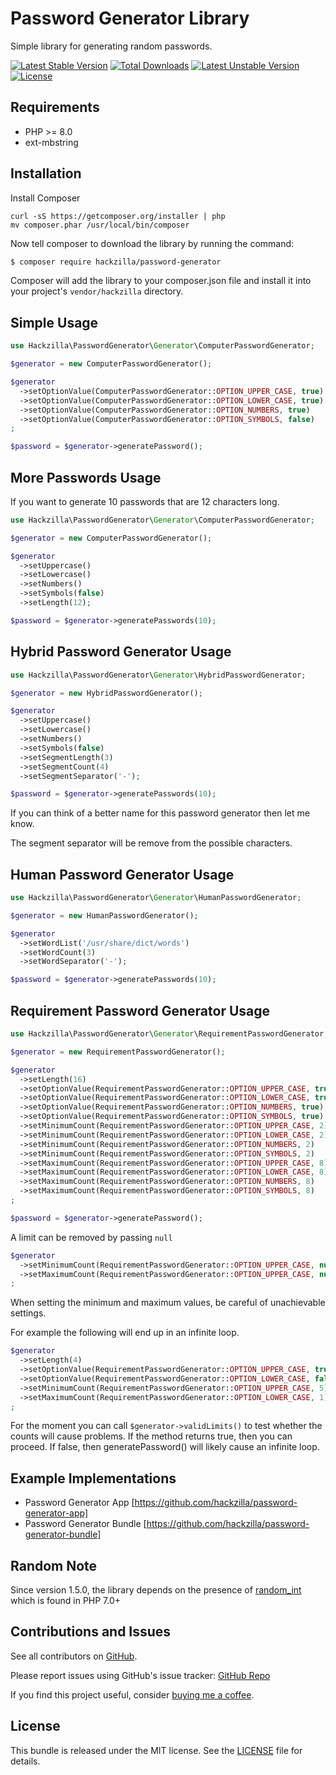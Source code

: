 # Password Generator Library

Simple library for generating random passwords.

[![Latest Stable Version](https://poser.pugx.org/hackzilla/password-generator/v/stable.svg)](https://packagist.org/packages/hackzilla/password-generator)
[![Total Downloads](https://poser.pugx.org/hackzilla/password-generator/downloads.svg)](https://packagist.org/packages/hackzilla/password-generator)
[![Latest Unstable Version](https://poser.pugx.org/hackzilla/password-generator/v/unstable.svg)](https://packagist.org/packages/hackzilla/password-generator)
[![License](https://poser.pugx.org/hackzilla/password-generator/license.svg)](https://packagist.org/packages/hackzilla/password-generator)


## Requirements

* PHP >= 8.0
* ext-mbstring

## Installation

Install Composer

```
curl -sS https://getcomposer.org/installer | php
mv composer.phar /usr/local/bin/composer
```

Now tell composer to download the library by running the command:

``` bash
$ composer require hackzilla/password-generator
```

Composer will add the library to your composer.json file and install it into your project's `vendor/hackzilla` directory.


## Simple Usage

```php
use Hackzilla\PasswordGenerator\Generator\ComputerPasswordGenerator;

$generator = new ComputerPasswordGenerator();

$generator
  ->setOptionValue(ComputerPasswordGenerator::OPTION_UPPER_CASE, true)
  ->setOptionValue(ComputerPasswordGenerator::OPTION_LOWER_CASE, true)
  ->setOptionValue(ComputerPasswordGenerator::OPTION_NUMBERS, true)
  ->setOptionValue(ComputerPasswordGenerator::OPTION_SYMBOLS, false)
;

$password = $generator->generatePassword();
```


## More Passwords Usage

If you want to generate 10 passwords that are 12 characters long.

```php
use Hackzilla\PasswordGenerator\Generator\ComputerPasswordGenerator;

$generator = new ComputerPasswordGenerator();

$generator
  ->setUppercase()
  ->setLowercase()
  ->setNumbers()
  ->setSymbols(false)
  ->setLength(12);

$password = $generator->generatePasswords(10);
```

## Hybrid Password Generator Usage

```php
use Hackzilla\PasswordGenerator\Generator\HybridPasswordGenerator;

$generator = new HybridPasswordGenerator();

$generator
  ->setUppercase()
  ->setLowercase()
  ->setNumbers()
  ->setSymbols(false)
  ->setSegmentLength(3)
  ->setSegmentCount(4)
  ->setSegmentSeparator('-');

$password = $generator->generatePasswords(10);
```

If you can think of a better name for this password generator then let me know.

The segment separator will be remove from the possible characters.


## Human Password Generator Usage

```php
use Hackzilla\PasswordGenerator\Generator\HumanPasswordGenerator;

$generator = new HumanPasswordGenerator();

$generator
  ->setWordList('/usr/share/dict/words')
  ->setWordCount(3)
  ->setWordSeparator('-');

$password = $generator->generatePasswords(10);
```

## Requirement Password Generator Usage

```php
use Hackzilla\PasswordGenerator\Generator\RequirementPasswordGenerator;

$generator = new RequirementPasswordGenerator();

$generator
  ->setLength(16)
  ->setOptionValue(RequirementPasswordGenerator::OPTION_UPPER_CASE, true)
  ->setOptionValue(RequirementPasswordGenerator::OPTION_LOWER_CASE, true)
  ->setOptionValue(RequirementPasswordGenerator::OPTION_NUMBERS, true)
  ->setOptionValue(RequirementPasswordGenerator::OPTION_SYMBOLS, true)
  ->setMinimumCount(RequirementPasswordGenerator::OPTION_UPPER_CASE, 2)
  ->setMinimumCount(RequirementPasswordGenerator::OPTION_LOWER_CASE, 2)
  ->setMinimumCount(RequirementPasswordGenerator::OPTION_NUMBERS, 2)
  ->setMinimumCount(RequirementPasswordGenerator::OPTION_SYMBOLS, 2)
  ->setMaximumCount(RequirementPasswordGenerator::OPTION_UPPER_CASE, 8)
  ->setMaximumCount(RequirementPasswordGenerator::OPTION_LOWER_CASE, 8)
  ->setMaximumCount(RequirementPasswordGenerator::OPTION_NUMBERS, 8)
  ->setMaximumCount(RequirementPasswordGenerator::OPTION_SYMBOLS, 8)
;

$password = $generator->generatePassword();
```

A limit can be removed by passing ```null```

```php
$generator
  ->setMinimumCount(RequirementPasswordGenerator::OPTION_UPPER_CASE, null)
  ->setMaximumCount(RequirementPasswordGenerator::OPTION_UPPER_CASE, null)
;
```

When setting the minimum and maximum values, be careful of unachievable settings.

For example the following will end up in an infinite loop.
```php
$generator
  ->setLength(4)
  ->setOptionValue(RequirementPasswordGenerator::OPTION_UPPER_CASE, true)
  ->setOptionValue(RequirementPasswordGenerator::OPTION_LOWER_CASE, false)
  ->setMinimumCount(RequirementPasswordGenerator::OPTION_UPPER_CASE, 5)
  ->setMaximumCount(RequirementPasswordGenerator::OPTION_LOWER_CASE, 1)
;
```

For the moment you can call ```$generator->validLimits()``` to test whether the counts will cause problems.
If the method returns true, then you can proceed. If false, then generatePassword() will likely cause an infinite loop.

## Example Implementations

* Password Generator App [https://github.com/hackzilla/password-generator-app]
* Password Generator Bundle [https://github.com/hackzilla/password-generator-bundle]

## Random Note

Since version 1.5.0, the library depends on the presence of [random_int](http://www.php.net/random_int) which is found in PHP 7.0+

## Contributions and Issues
See all contributors on [GitHub](https://github.com/hackzilla/password-generator/graphs/contributors).

Please report issues using GitHub's issue tracker: [GitHub Repo](https://github.com/hackzilla/password-generator)

If you find this project useful, consider [buying me a coffee](https://www.buymeacoffee.com/hackzilla).

## License

This bundle is released under the MIT license. See the [LICENSE](https://github.com/hackzilla/password-generator/blob/main/LICENSE) file for details.
